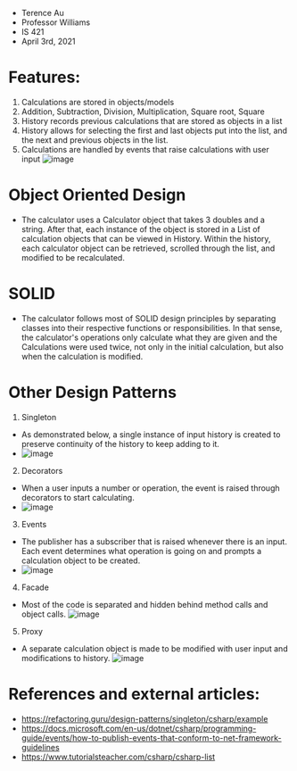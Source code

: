 - Terence Au
- Professor Williams
- IS 421
- April 3rd, 2021

# Features:
1. Calculations are stored in objects/models
2. Addition, Subtraction, Division, Multiplication, Square root, Square
3. History records previous calculations that are stored as objects in a list
4. History allows for selecting the first and last objects put into the list, and the next and previous objects in the list.
5. Calculations are handled by events that raise calculations with user input
![image](https://user-images.githubusercontent.com/60273779/113777196-bfde3a00-96f8-11eb-9d5f-616cdc26e850.png)

# Object Oriented Design
- The calculator uses a Calculator object that takes 3 doubles and a string. After that, each instance of the object is stored in a List of calculation objects that can be viewed in History. Within the history, each calculator object can be retrieved, scrolled through the list, and modified to be recalculated. 

# SOLID
- The calculator follows most of SOLID design principles by separating classes into their respective functions or responsibilities. In that sense, the calculator's operations only calculate what they are given and the Calculations were used twice, not only in the initial calculation, but also when the calculation is modified. 

# Other Design Patterns
1. Singleton
- As demonstrated below, a single instance of input history is created to preserve continuity of the history to keep adding to it.
- ![image](https://user-images.githubusercontent.com/60273779/113779841-4ea08600-96fc-11eb-9f28-135718237ebe.png)
2. Decorators 
- When a user inputs a number or operation, the event is raised through decorators to start calculating.
- ![image](https://user-images.githubusercontent.com/60273779/113780131-c2db2980-96fc-11eb-8adf-ed45c7554701.png)
3. Events
-  The publisher has a subscriber that is raised whenever there is an input. Each event determines what operation is going on and prompts a calculation object to be created.
- ![image](https://user-images.githubusercontent.com/60273779/113780588-6a585c00-96fd-11eb-9e94-950767c42f8b.png)
4. Facade
- Most of the code is separated and hidden behind method calls and object calls.
![image](https://user-images.githubusercontent.com/60273779/113783378-a8f01580-9701-11eb-91e6-2824f6240b4e.png)
5. Proxy
-  A separate calculation object is made to be modified with user input and modifications to history.
![image](https://user-images.githubusercontent.com/60273779/113783337-97a70900-9701-11eb-8127-1d859f3af0a2.png)



# References and external articles:
- https://refactoring.guru/design-patterns/singleton/csharp/example
- https://docs.microsoft.com/en-us/dotnet/csharp/programming-guide/events/how-to-publish-events-that-conform-to-net-framework-guidelines
- https://www.tutorialsteacher.com/csharp/csharp-list
